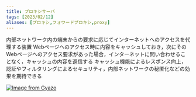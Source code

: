 ```yaml
---
title: プロキシサーバ
tags: [2023/02/12]
aliases: [プロキシ,フォワードプロキシ,proxy]
---
```


内部ネットワーク内の端末からの要求に応じてインターネットへのアクセスを代理する装置
Webページへのアクセス時に内容をキャッシュしておき，次にそのWebページへのアクセス要求があった場合，インターネットに問い合わせることなく，キャッシュの内容を返信する
キャッシュ機能によるレスポンス向上，認証やフィルタリングによるセキュリティ，内部ネットワークの秘匿化などの効果を期待できる

[![Image from Gyazo](https://i.gyazo.com/d5a63bbed897d4f44e59628515434892.png)](https://gyazo.com/d5a63bbed897d4f44e59628515434892)
